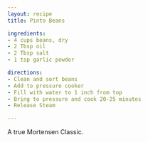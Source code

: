 ```yaml
---
layout: recipe
title: Pinto Beans

ingredients:
- 4 cups beans, dry
- 2 Tbsp oil
- 2 Tbsp salt
- 1 tsp garlic powder

directions:
- Clean and sort beans
- Add to pressure cooker
- Fill with water to 1 inch from top
- Bring to pressure and cook 20-25 minutes
- Release Steam

---
```

A true Mortensen Classic. 
